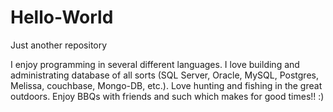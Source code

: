 # Hello-World
Just another repository

I enjoy programming in several different languages.  I love building and administrating database of all sorts (SQL Server, Oracle, MySQL, Postgres, Melissa, couchbase, Mongo-DB, etc.).  Love hunting and fishing in the great outdoors.  Enjoy BBQs with friends and such which makes for good times!! :)
